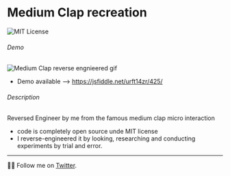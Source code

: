 # Medium Clap recreation

![MIT License](https://badgen.net/badge/license/MIT/blue "MIT License")

###### Demo
![Medium Clap reverse engnieered gif](https://media.giphy.com/media/5QLuCj7YGvcAj49MGh/giphy.gif)

* Demo available --> https://jsfiddle.net/urft14zr/425/

###### Description

Reversed Engineer by me from the famous medium clap micro interaction 
* code is completely open source unde MIT license
* I reverse-engineered it by looking, researching and conducting experiments by trial and error.

---
👨‍💻 Follow me on [Twitter](https://twitter.com/jodoron).
